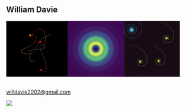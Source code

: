## William Davie
[<img src="https://github.com/DrDavie1/DrDavie1/blob/main/Images/3body.png" width="33%" height="33%">](https://github.com/DrDavie1/three-body-problem)[<img src="https://github.com/DrDavie1/DrDavie1/blob/main/Images/circ2.png" width="30%" height="30%">](https://github.com/DrDavie1/fresnel-diffraction)[<img src="https://github.com/DrDavie1/DrDavie1/blob/main/Images/sprialex.png" width="30%" height="30%">](https://github.com/DrDavie1/generative-art)
##
willdavie2002@gmail.com 

![](https://komarev.com/ghpvc/?username=DrDavie1&color=green)



